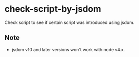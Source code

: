 # check-script-by-jsdom

Check script to see if certain script was introduced using jsdom.

## Note

- jsdom v10 and later versions won't work with node v4.x.
